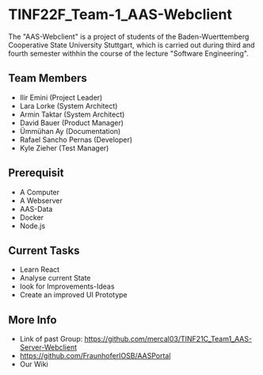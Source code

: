 # TINF22F_Team-1_AAS-Webclient
The "AAS-Webclient" is a project of students of the Baden-Wuerttemberg Cooperative State University Stuttgart, which is carried out during third and fourth semester withhin the course of the lecture "Software Engineering".

## Team Members
- Ilir Emini            (Project Leader)
- Lara Lorke            (System Architect)
- Armin Taktar          (System Architect)
- David Bauer           (Product Manager)
- Ümmühan Ay            (Documentation)
- Rafael Sancho Pernas  (Developer)
- Kyle Zieher           (Test Manager) 
## Prerequisit
- A Computer 
- A Webserver
- AAS-Data
- Docker
- Node.js
## Current Tasks
- Learn React
- Analyse current State
- look for Improvements-Ideas
- Create an improved UI Prototype
## More Info
- Link of past Group: https://github.com/mercal03/TINF21C_Team1_AAS-Server-Webclient
- https://github.com/FraunhoferIOSB/AASPortal
- Our Wiki
